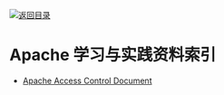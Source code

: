 [![返回目录](https://parg.co/UGo)](https://github.com/wxyyxc1992/Awesome-Reference) 
 
 
 
 
 


 


 


 



# Apache 学习与实践资料索引

- [Apache Access Control Document](https://httpd.apache.org/docs/2.4/howto/access.html)
